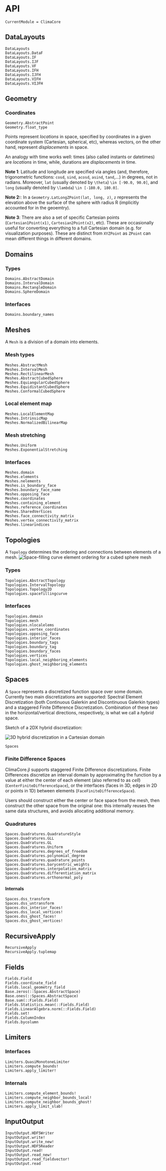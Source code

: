 # API

```@meta
CurrentModule = ClimaCore
```

## DataLayouts

```@docs
DataLayouts
DataLayouts.DataF
DataLayouts.IF
DataLayouts.IJF
DataLayouts.VF
DataLayouts.IFH
DataLayouts.IJFH
DataLayouts.VIFH
DataLayouts.VIJFH
```

## Geometry

### Coordinates
```@docs
Geometry.AbstractPoint
Geometry.float_type
```

Points represent _locations_ in space, specified by coordinates in a given
coordinate system (Cartesian, spherical, etc), whereas vectors, on the other hand,
represent _displacements_ in space.

An analogy with time works well: times (also called instants or datetimes) are
_locations_ in time, while, durations are _displacements_ in time.

**Note 1**: Latitude and longitude are specified via angles (and, therefore, trigonometric functions:
`cosd`, `sind`, `acosd`, `asind`, `tand`,...) in degrees, not in radians.
Moreover, `lat` (usually denoted by ``\theta``) ``\in [-90.0, 90.0]``, and `long`
(usually denoted by ``\lambda``) ``\in [-180.0, 180.0]``.

**Note 2:**: In a `Geometry.LatLongZPoint(lat, long, z)`, `z` represents the
elevation above the surface of the sphere with radius R (implicitly accounted for in the geoemtry).

**Note 3**: There are also a set of specific Cartesian points
(`Cartesian1Point(x1)`, `Cartesian2Point(x2)`, etc). These are occasionally
useful for converting everything to a full Cartesian domain (e.g. for visualization
purposes). These are distinct from `XYZPoint` as `ZPoint` can mean different
things in different domains.

## Domains

### Types
```@docs
Domains.AbstractDomain
Domains.IntervalDomain
Domains.RectangleDomain
Domains.SphereDomain
```

### Interfaces
```@docs
Domains.boundary_names
```

## Meshes
A `Mesh` is a division of a domain into elements.

### Mesh types
```@docs
Meshes.AbstractMesh
Meshes.IntervalMesh
Meshes.RectilinearMesh
Meshes.AbstractCubedSphere
Meshes.EquiangularCubedSphere
Meshes.EquidistantCubedSphere
Meshes.ConformalCubedSphere
```

### Local element map

```@docs
Meshes.LocalElementMap
Meshes.IntrinsicMap
Meshes.NormalizedBilinearMap
```

### Mesh stretching
```@docs
Meshes.Uniform
Meshes.ExponentialStretching
```

### Interfaces
```@docs
Meshes.domain
Meshes.elements
Meshes.nelements
Meshes.is_boundary_face
Meshes.boundary_face_name
Meshes.opposing_face
Meshes.coordinates
Meshes.containing_element
Meshes.reference_coordinates
Meshes.SharedVertices
Meshes.face_connectivity_matrix
Meshes.vertex_connectivity_matrix
Meshes.linearindices
```

## Topologies
A `Topology` determines the ordering and connections between elements of a mesh.
![Space-filling curve element ordering for a cubed sphere mesh](cubedsphere_spacefillingcurve.png)
### Types
```@docs
Topologies.AbstractTopology
Topologies.IntervalTopology
Topologies.Topology2D
Topologies.spacefillingcurve
```

### Interfaces
```@docs
Topologies.domain
Topologies.mesh
Topologies.nlocalelems
Topologies.vertex_coordinates
Topologies.opposing_face
Topologies.interior_faces
Topologies.boundary_tags
Topologies.boundary_tag
Topologies.boundary_faces
Topologies.vertices
Topologies.local_neighboring_elements
Topologies.ghost_neighboring_elements
```

## Spaces
A `Space` represents a discretized function space over some domain.
Currently two main discretizations are supported: Spectral Element Discretization
(both Continuous Galerkin and Discontinuous Galerkin types) and a staggered
Finite Difference Discretization. Combination of these two in the horizontal/vertical
directions, respectively, is what we call a _hybrid_ space.

Sketch of a 2DX hybrid discretization:

![3D hybrid discretization in a Cartesian domain](DiscretizationSketch.png)

```@docs
Spaces
```
### Finite Difference Spaces
ClimaCore.jl supports staggered Finite Difference discretizations. Finite Differences
discretize an interval domain by approximating the function by a value at either
the center of each element (also referred to as _cell_) (`CenterFiniteDifferenceSpace`),
or the interfaces (faces in 3D, edges in 2D or points in 1D) between elements
(`FaceFiniteDifferenceSpace`).

Users should construct either the center or face space from the mesh, then construct
the other space from the original one: this internally reuses the same data structures, and avoids allocating additional memory.


### Quadratures


```@docs
Spaces.Quadratures.QuadratureStyle
Spaces.Quadratures.GLL
Spaces.Quadratures.GL
Spaces.Quadratures.Uniform
Spaces.Quadratures.degrees_of_freedom
Spaces.Quadratures.polynomial_degree
Spaces.Quadratures.quadrature_points
Spaces.Quadratures.barycentric_weights
Spaces.Quadratures.interpolation_matrix
Spaces.Quadratures.differentiation_matrix
Spaces.Quadratures.orthonormal_poly
```

#### Internals

```@docs
Spaces.dss_transform
Spaces.dss_untransform
Spaces.dss_interior_faces!
Spaces.dss_local_vertices!
Spaces.dss_ghost_faces!
Spaces.dss_ghost_vertices!
```

## RecursiveApply

```@docs
RecursiveApply
RecursiveApply.tuplemap
```

## Fields

```@docs
Fields.Field
Fields.coordinate_field
Fields.local_geometry_field
Base.zeros(::Spaces.AbstractSpace)
Base.ones(::Spaces.AbstractSpace)
Base.sum(::Fields.Field)
Fields.Statistics.mean(::Fields.Field)
Fields.LinearAlgebra.norm(::Fields.Field)
Fields.set!
Fields.ColumnIndex
Fields.bycolumn
```

## Limiters

### Interfaces
```@docs
Limiters.QuasiMonotoneLimiter
Limiters.compute_bounds!
Limiters.apply_limiter!
```

### Internals
```@docs
Limiters.compute_element_bounds!
Limiters.compute_neighbor_bounds_local!
Limiters.compute_neighbor_bounds_ghost!
Limiters.apply_limit_slab!
```

## InputOutput

```@docs
InputOutput.HDF5Writer
InputOutput.write!
InputOutput.write_new!
InputOutput.HDF5Reader
InputOutput.read!
InputOutput.read_new!
InputOutput.read_fieldvector!
InputOutput.read
```
